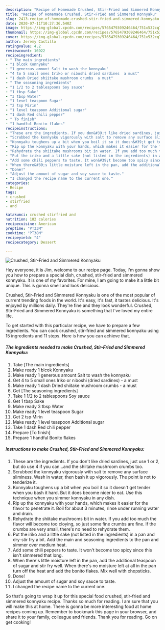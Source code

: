 ```yaml
---
description: "Recipe of Homemade Crushed, Stir-Fried and Simmered Konnyaku"
title: "Recipe of Homemade Crushed, Stir-Fried and Simmered Konnyaku"
slug: 2413-recipe-of-homemade-crushed-stir-fried-and-simmered-konnyaku
date: 2020-07-11T10:27:36.540Z
image: https://img-global.cpcdn.com/recipes/5765479309246464/751x532cq70/crushed-stir-fried-and-simmered-konnyaku-recipe-main-photo.jpg
thumbnail: https://img-global.cpcdn.com/recipes/5765479309246464/751x532cq70/crushed-stir-fried-and-simmered-konnyaku-recipe-main-photo.jpg
cover: https://img-global.cpcdn.com/recipes/5765479309246464/751x532cq70/crushed-stir-fried-and-simmered-konnyaku-recipe-main-photo.jpg
author: Jeremy Castillo
ratingvalue: 4.2
reviewcount: 16922
recipeingredient:
- " The main ingredients"
- "1 blcok Konnyaku"
- "1 generous amount Salt to wash the konnyaku"
- "4 to 5 small ones Iriko or niboshi dried sardines  a must"
- "1 dash Dried shiitake mushroom crumbs  a must"
- " The seasoning ingredients"
- "1 1/2 to 2 tablespoons Soy sauce"
- "1 tbsp Sake"
- "3 tbsp Water"
- "1 level teaspoon Sugar"
- "2 tsp Mirin"
- "1 level teaspoon Additional sugar"
- "1 dash Red chili pepper"
- " To finish"
- "1 handful Bonito flakes"
recipeinstructions:
- "These are the ingredients. If you don&#39;t like dried sardines, just use 1 or 2, but do use 4 if you can...and the shiitake mushroom crumbs too."
- "Scrubbed the konnyaku vigorously with salt to remove any surface sliminess. Wash in water, then bash it up vigorously. The point is not to tenderize it."
- "Konnyaku toughens up a bit when you boil it so it doesn&#39;t get tender when you bash it hard. But it does become nicer to eat. Use this technique when you simmer konnyaku in any dish."
- "Rip up the konnyaku with your hands, which makes it easier for the flavor to penetrate it. Boil for about 3 minutes, rinse under running water and drain."
- "Rehydrate the shiitake mushrooms bit in water. If you add too much the flavor will become too cloying, so just some fine crumbs are fine. If the crumbs are very small, there&#39;s no need to rehydrate them."
- "Put the iriko and a little sake (not listed in the ingredients) in a pan and dry-stir fry a bit. Add the main and seasoning ingredients to the pan and simmer over medium heat."
- "Add some chili peppers to taste. It won&#39;t become too spicy since this isn&#39;t simmered that long."
- "When there&#39;s little moisture left in the pan, add the additional teaspoon of sugar and stir fry well. When there&#39;s no moisture left at all in the pan turn off the heat and add the bonito flakes. Mix well with chopsticks."
- "Done!"
- "Adjust the amount of sugar and soy sauce to taste."
- "I changed the recipe name to the current one."
categories:
- Recipe
tags:
- crushed
- stirfried
- and

katakunci: crushed stirfried and 
nutrition: 182 calories
recipecuisine: American
preptime: "PT33M"
cooktime: "PT38M"
recipeyield: "4"
recipecategory: Dessert

---
```



![Crushed, Stir-Fried and Simmered Konnyaku](https://img-global.cpcdn.com/recipes/5765479309246464/751x532cq70/crushed-stir-fried-and-simmered-konnyaku-recipe-main-photo.jpg)

Hey everyone, it is Jim, welcome to our recipe page. Today, I'm gonna show you how to prepare a special dish, crushed, stir-fried and simmered konnyaku. It is one of my favorites. For mine, I am going to make it a little bit unique. This is gonna smell and look delicious.



Crushed, Stir-Fried and Simmered Konnyaku is one of the most popular of current trending foods in the world. It's easy, it's fast, it tastes delicious. It's enjoyed by millions daily. They're fine and they look wonderful. Crushed, Stir-Fried and Simmered Konnyaku is something that I've loved my entire life.


To get started with this particular recipe, we have to prepare a few ingredients. You can cook crushed, stir-fried and simmered konnyaku using 15 ingredients and 11 steps. Here is how you can achieve that.

<!--inarticleads1-->

##### The ingredients needed to make Crushed, Stir-Fried and Simmered Konnyaku:

1. Take  [The main ingredients]
1. Make ready 1 blcok Konnyaku
1. Make ready 1 generous amount Salt to wash the konnyaku
1. Get 4 to 5 small ones Iriko or niboshi (dried sardines) - a must
1. Make ready 1 dash Dried shiitake mushroom crumbs - a must
1. Get  [The seasoning ingredients]
1. Take 1 1/2 to 2 tablespoons Soy sauce
1. Get 1 tbsp Sake
1. Make ready 3 tbsp Water
1. Make ready 1 level teaspoon Sugar
1. Get 2 tsp Mirin
1. Make ready 1 level teaspoon Additional sugar
1. Take 1 dash Red chili pepper
1. Prepare  [To finish]
1. Prepare 1 handful Bonito flakes




<!--inarticleads2-->

##### Instructions to make Crushed, Stir-Fried and Simmered Konnyaku:

1. These are the ingredients. If you don&#39;t like dried sardines, just use 1 or 2, but do use 4 if you can...and the shiitake mushroom crumbs too.
1. Scrubbed the konnyaku vigorously with salt to remove any surface sliminess. Wash in water, then bash it up vigorously. The point is not to tenderize it.
1. Konnyaku toughens up a bit when you boil it so it doesn&#39;t get tender when you bash it hard. But it does become nicer to eat. Use this technique when you simmer konnyaku in any dish.
1. Rip up the konnyaku with your hands, which makes it easier for the flavor to penetrate it. Boil for about 3 minutes, rinse under running water and drain.
1. Rehydrate the shiitake mushrooms bit in water. If you add too much the flavor will become too cloying, so just some fine crumbs are fine. If the crumbs are very small, there&#39;s no need to rehydrate them.
1. Put the iriko and a little sake (not listed in the ingredients) in a pan and dry-stir fry a bit. Add the main and seasoning ingredients to the pan and simmer over medium heat.
1. Add some chili peppers to taste. It won&#39;t become too spicy since this isn&#39;t simmered that long.
1. When there&#39;s little moisture left in the pan, add the additional teaspoon of sugar and stir fry well. When there&#39;s no moisture left at all in the pan turn off the heat and add the bonito flakes. Mix well with chopsticks.
1. Done!
1. Adjust the amount of sugar and soy sauce to taste.
1. I changed the recipe name to the current one.




So that's going to wrap it up for this special food crushed, stir-fried and simmered konnyaku recipe. Thanks so much for reading. I am sure that you will make this at home. There is gonna be more interesting food at home recipes coming up. Remember to bookmark this page in your browser, and share it to your family, colleague and friends. Thank you for reading. Go on get cooking!
